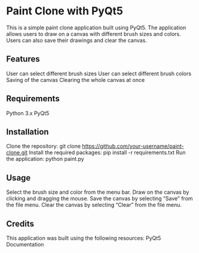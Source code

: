 # Paint Clone with PyQt5
This is a simple paint clone application built using PyQt5. The application allows users to draw on a canvas with different brush sizes and colors. Users can also save their drawings and clear the canvas.

## Features
User can select different brush sizes
User can select different brush colors
Saving of the canvas
Clearing the whole canvas at once

## Requirements
Python 3.x
PyQt5

## Installation
Clone the repository: git clone https://github.com/your-username/paint-clone.git
Install the required packages: pip install -r requirements.txt
Run the application: python paint.py

## Usage
Select the brush size and color from the menu bar.
Draw on the canvas by clicking and dragging the mouse.
Save the canvas by selecting “Save” from the file menu.
Clear the canvas by selecting “Clear” from the file menu.

## Credits
This application was built using the following resources:
PyQt5 Documentation

